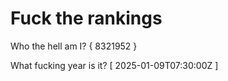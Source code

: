 # Fuck the rankings

Who the hell am I?
{ 8321952 }

What fucking year is it?
[ 2025-01-09T07:30:00Z ]
